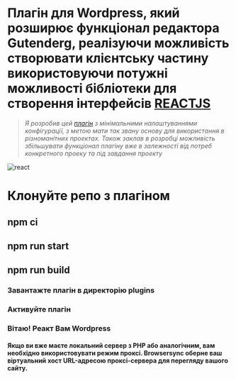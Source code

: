 # Плагін для Wordpress, який розширює функціонал редактора Gutenderg, реалізуючи можливість створювати клієнтську частину використовуючи потужні можливості бібліотеки для створення інтерфейсів [REACTJS](https://reactjs.org/)
> _Я розробив цей [плагін](https://github.com/turovskiy/WP-REACT-GUTENBERG-plugin) з мінімальними налаштуваннями конфігурації, з метою мати так звану основу для використання в різноманітних проектах. Також заклав в розробці можливість збільшувати функціонал плагіну вже в  залежності від потреб конкретного проеку та під завдання проекту_

![react](https://github.com/turovskiy/WP-REACT-GUTENBERG-plugin/tree/main/dev-icons/React-icon.png)

# Клонуйте репо з плагіном 
## npm ci
## npm run start
## npm run build

### Завантажте плагін в директорію plugins
### Активуйте плагін
### Вітаю! Реакт Вам Wordpress



#### Якщо ви вже маєте локальний сервер з PHP або аналогічним, вам необхідно використовувати режим проксі. Browsersync оберне ваш віртуальний хост URL-адресою проксі-сервера для перегляду вашого сайту.
